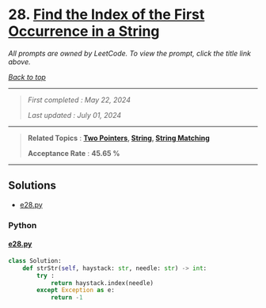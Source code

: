 # 28. [Find the Index of the First Occurrence in a String](<https://leetcode.com/problems/find-the-index-of-the-first-occurrence-in-a-string>)

*All prompts are owned by LeetCode. To view the prompt, click the title link above.*

*[Back to top](<../README.md>)*

------

> *First completed : May 22, 2024*
>
> *Last updated : July 01, 2024*

------

> **Related Topics** : **[Two Pointers](<by_topic/Two Pointers.md>), [String](<by_topic/String.md>), [String Matching](<by_topic/String Matching.md>)**
>
> **Acceptance Rate** : **45.65 %**

------

## Solutions

- [e28.py](<../my-submissions/e28.py>)
### Python
#### [e28.py](<../my-submissions/e28.py>)
```Python
class Solution:
    def strStr(self, haystack: str, needle: str) -> int:
        try :
            return haystack.index(needle)
        except Exception as e:
            return -1
```

